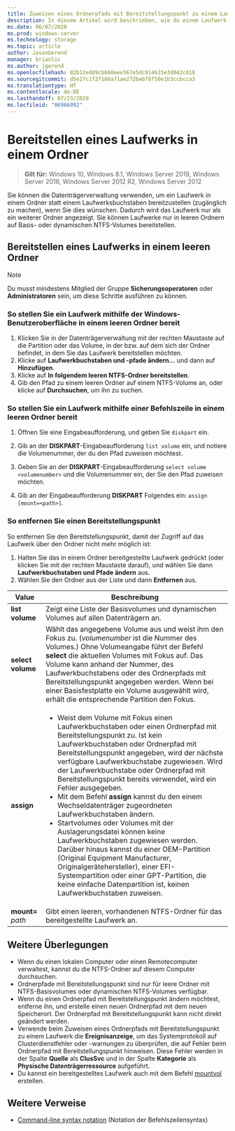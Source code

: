 ```yaml
---
title: Zuweisen eines Ordnerpfads mit Bereitstellungspunkt zu einem Laufwerk
description: In diesem Artikel wird beschrieben, wie du einem Laufwerk einen Ordnerpfad mit Bereitstellungspunkt (anstelle eines Laufwerkbuchstaben) zuweist.
ms.date: 06/07/2020
ms.prod: windows-server
ms.technology: storage
ms.topic: article
author: JasonGerend
manager: brianlic
ms.author: jgerend
ms.openlocfilehash: 82b12edd9cb680eee567e5dc014615e3d042cd18
ms.sourcegitcommit: d5e27c1f2f168a71ae272bebf8f50e1b3ccbcca3
ms.translationtype: HT
ms.contentlocale: de-DE
ms.lasthandoff: 07/23/2020
ms.locfileid: "86966092"
---
```

# <a name="mount-a-drive-in-a-folder"></a>Bereitstellen eines Laufwerks in einem Ordner

> **Gilt für:** Windows 10, Windows 8.1, Windows Server 2019, Windows Server 2016, Windows Server 2012 R2, Windows Server 2012

Sie können die Datenträgerverwaltung verwenden, um ein Laufwerk in einem Ordner statt einem Laufwerksbuchstaben bereitzustellen (zugänglich zu machen), wenn Sie dies wünschen. Dadurch wird das Laufwerk nur als ein weiterer Ordner angezeigt. Sie können Laufwerke nur in leeren Ordnern auf Basis- oder dynamischen NTFS-Volumes bereitstellen.

## <a name="mounting-a-drive-in-an-empty-folder"></a>Bereitstellen eines Laufwerks in einem leeren Ordner

> [!NOTE]
> Du musst mindestens Mitglied der Gruppe **Sicherungsoperatoren** oder **Administratoren** sein, um diese Schritte ausführen zu können.

### <a name="to-mount-a-drive-in-an-empty-folder-by-using-the-windows-interface"></a>So stellen Sie ein Laufwerk mithilfe der Windows-Benutzeroberfläche in einem leeren Ordner bereit

1.  Klicken Sie in der Datenträgerverwaltung mit der rechten Maustaste auf die Partition oder das Volume, in der bzw. auf dem sich der Ordner befindet, in dem Sie das Laufwerk bereitstellen möchten.
2. Klicke auf **Laufwerkbuchstaben und -pfade ändern...** und dann auf **Hinzufügen**.
3. Klicke auf **In folgendem leeren NTFS-Ordner bereitstellen**.
4. Gib den Pfad zu einem leeren Ordner auf einem NTFS-Volume an, oder klicke auf **Durchsuchen**, um ihn zu suchen.

### <a name="to-mount-a-drive-in-an-empty-folder-using-a-command-line"></a>So stellen Sie ein Laufwerk mithilfe einer Befehlszeile in einem leeren Ordner bereit

1.  Öffnen Sie eine Eingabeaufforderung, und geben Sie `diskpart` ein.

2.  Gib an der **DISKPART**-Eingabeaufforderung `list volume` ein, und notiere die Volumenummer, der du den Pfad zuweisen möchtest.

3.  Geben Sie an der **DISKPART**-Eingabeaufforderung `select volume <volumenumber>` und die Volumenummer ein, der Sie den Pfad zuweisen möchten.

5.  Gib an der Eingabeaufforderung **DISKPART** Folgendes ein: `assign [mount=<path>]`.

### <a name="to-remove-a-mount-point"></a>So entfernen Sie einen Bereitstellungspunkt

So entfernen Sie den Bereitstellungspunkt, damit der Zugriff auf das Laufwerk über den Ordner nicht mehr möglich ist:

1. Halten Sie das in einem Ordner bereitgestellte Laufwerk gedrückt (oder klicken Sie mit der rechten Maustaste darauf), und wählen Sie dann **Laufwerkbuchstaben und Pfade ändern** aus.
2. Wählen Sie den Ordner aus der Liste und dann **Entfernen** aus.

| Value | Beschreibung |
| --- | --- |
| **list volume** | Zeigt eine Liste der Basisvolumes und dynamischen Volumes auf allen Datenträgern an. |
| **select volume**        | Wählt das angegebene Volume aus und weist ihm den Fokus zu. (<em>volumenumber</em> ist die Nummer des Volumes.) Ohne Volumeangabe führt der Befehl **select** die aktuellen Volumes mit Fokus auf. Das Volume kann anhand der Nummer, des Laufwerkbuchstabens oder des Ordnerpfads mit Bereitstellungspunkt angegeben werden. Wenn bei einer Basisfestplatte ein Volume ausgewählt wird, erhält die entsprechende Partition den Fokus.|
| **assign** | <ul><li> Weist dem Volume mit Fokus einen Laufwerkbuchstaben oder einen Ordnerpfad mit Bereitstellungspunkt zu. Ist kein Laufwerkbuchstaben oder Ordnerpfad mit Bereitstellungspunkt angegeben, wird der nächste verfügbare Laufwerkbuchstabe zugewiesen. Wird der Laufwerkbuchstabe oder Ordnerpfad mit Bereitstellungspunkt bereits verwendet, wird ein Fehler ausgegeben.</li>  <li>Mit dem Befehl **assign** kannst du den einem Wechseldatenträger zugeordneten Laufwerkbuchstaben ändern.</li> <li> Startvolumes oder Volumes mit der Auslagerungsdatei können keine Laufwerkbuchstaben zugewiesen werden. Darüber hinaus kannst du einer OEM-Partition (Original Equipment Manufacturer, Originalgerätehersteller), einer EFI-Systempartition oder einer GPT-Partition, die keine einfache Datenpartition ist, keinen Laufwerkbuchstaben zuweisen.</li></ul> |
| **mount=** <em>path</em> | Gibt einen leeren, vorhandenen NTFS-Ordner für das bereitgestellte Laufwerk an.  |

## <a name="additional-considerations"></a>Weitere Überlegungen

-   Wenn du einen lokalen Computer oder einen Remotecomputer verwaltest, kannst du die NTFS-Ordner auf diesem Computer durchsuchen.
-   Ordnerpfade mit Bereitstellungspunkt sind nur für leere Ordner mit NTFS-Basisvolumes oder dynamischen NTFS-Volumes verfügbar.
-   Wenn du einen Ordnerpfad mit Bereitstellungspunkt ändern möchtest, entferne ihn, und erstelle einen neuen Ordnerpfad mit dem neuen Speicherort. Der Ordnerpfad mit Bereitstellungspunkt kann nicht direkt geändert werden.
-   Verwende beim Zuweisen eines Ordnerpfads mit Bereitstellungspunkt zu einem Laufwerk die **Ereignisanzeige**, um das Systemprotokoll auf Clusterdienstfehler oder -warnungen zu überprüfen, die auf Fehler beim Ordnerpfad mit Bereitstellungspunkt hinweisen. Diese Fehler werden in der Spalte **Quelle** als **ClusSvc** und in der Spalte **Kategorie** als **Physische Datenträgerressource** aufgeführt.
-   Du kannst ein bereitgestelltes Laufwerk auch mit dem Befehl [mountvol](https://go.microsoft.com/fwlink/?linkid=64111) erstellen.

## <a name="additional-references"></a>Weitere Verweise
-   [Command-line syntax notation](/previous-versions/orphan-topics/ws.11/cc742449(v=ws.11)) (Notation der Befehlszeilensyntax)
